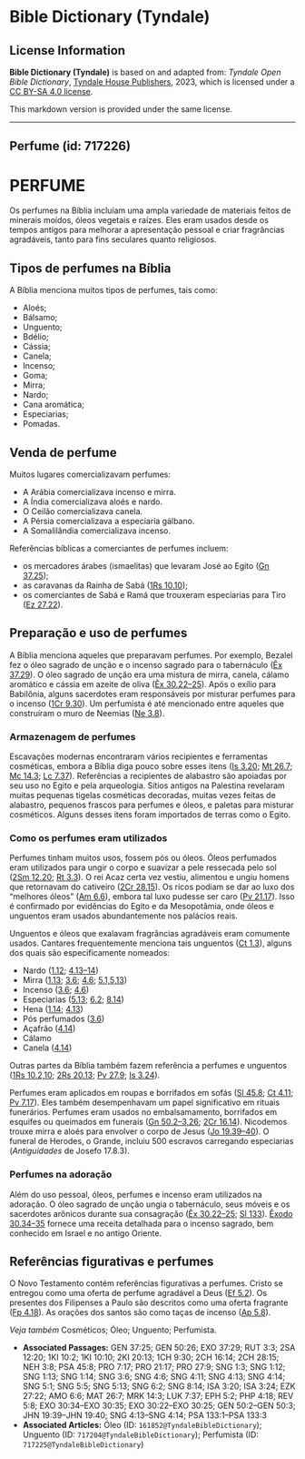 # Bible Dictionary (Tyndale)

## License Information

**Bible Dictionary (Tyndale)** is based on and adapted from: _Tyndale Open Bible Dictionary_, [Tyndale House Publishers](https://tyndaleopenresources.com/), 2023, which is licensed under a [CC BY-SA 4.0 license](https://creativecommons.org/licenses/by-sa/4.0/legalcode.en).

This markdown version is provided under the same license.



--------------------------------

## Perfume (id: 717226)

PERFUME
=======

Os perfumes na Bíblia incluíam uma ampla variedade de materiais feitos de minerais moídos, óleos vegetais e raízes. Eles eram usados desde os tempos antigos para melhorar a apresentação pessoal e criar fragrâncias agradáveis, tanto para fins seculares quanto religiosos.

Tipos de perfumes na Bíblia
---------------------------

A Bíblia menciona muitos tipos de perfumes, tais como:

* Aloés;
* Bálsamo;
* Unguento;
* Bdélio;
* Cássia;
* Canela;
* Incenso;
* Goma;
* Mirra;
* Nardo;
* Cana aromática;
* Especiarias;
* Pomadas.

Venda de perfume
----------------

Muitos lugares comercializavam perfumes:

* A Arábia comercializava incenso e mirra.
* A Índia comercializava aloés e nardo.
* O Ceilão comercializava canela.
* A Pérsia comercializava a especiaria gálbano.
* A Somalilândia comercializava incenso.

Referências bíblicas a comerciantes de perfumes incluem:

* os mercadores árabes (ismaelitas) que levaram José ao Egito ([Gn 37\.25](https://ref.ly/Gen37:25));
* as caravanas da Rainha de Sabá ([1Rs 10\.10](https://ref.ly/1Kgs10:10));
* os comerciantes de Sabá e Ramá que trouxeram especiarias para Tiro ([Ez 27\.22](https://ref.ly/Ezek27:22)).

Preparação e uso de perfumes
----------------------------

A Bíblia menciona aqueles que preparavam perfumes. Por exemplo, Bezalel fez o óleo sagrado de unção e o incenso sagrado para o tabernáculo ([Êx 37\.29](https://ref.ly/Exod37:29)). O óleo sagrado de unção era uma mistura de mirra, canela, cálamo aromático e cássia em azeite de oliva ([Êx 30\.22–25](https://ref.ly/Exod30:22-Exod30:25)). Após o exílio para Babilônia, alguns sacerdotes eram responsáveis por misturar perfumes para o incenso ([1Cr 9\.30](https://ref.ly/1Chr9:30)). Um perfumista é até mencionado entre aqueles que construíram o muro de Neemias ([Ne 3\.8](https://ref.ly/Neh3:8)).

### Armazenagem de perfumes

Escavações modernas encontraram vários recipientes e ferramentas cosméticas, embora a Bíblia diga pouco sobre esses itens ([Is 3\.20](https://ref.ly/Isa3:20); [Mt 26\.7](https://ref.ly/Matt26:7); [Mc 14\.3](https://ref.ly/Mark14:3); [Lc 7\.37](https://ref.ly/Luke7:37)). Referências a recipientes de alabastro são apoiadas por seu uso no Egito e pela arqueologia. Sítios antigos na Palestina revelaram muitas pequenas tigelas cosméticas decoradas, muitas vezes feitas de alabastro, pequenos frascos para perfumes e óleos, e paletas para misturar cosméticos. Alguns desses itens foram importados de terras como o Egito.

### Como os perfumes eram utilizados

Perfumes tinham muitos usos, fossem pós ou óleos. Óleos perfumados eram utilizados para ungir o corpo e suavizar a pele ressecada pelo sol ([2Sm 12\.20](https://ref.ly/2Sam12:20); [Rt 3\.3](https://ref.ly/Ruth3:3)). O rei Acaz certa vez vestiu, alimentou e ungiu homens que retornavam do cativeiro ([2Cr 28\.15](https://ref.ly/2Chr28:15)). Os ricos podiam se dar ao luxo dos “melhores óleos” ([Am 6\.6](https://ref.ly/Amos6:6)), embora tal luxo pudesse ser caro ([Pv 21\.17](https://ref.ly/Prov21:17)). Isso é confirmado por evidências do Egito e da Mesopotâmia, onde óleos e unguentos eram usados abundantemente nos palácios reais.

Unguentos e óleos que exalavam fragrâncias agradáveis eram comumente usados. Cantares frequentemente menciona tais unguentos ([Ct 1\.3](https://ref.ly/Song1:3)), alguns dos quais são especificamente nomeados:

* Nardo ([1\.12](https://ref.ly/Song1:12); [4\.13–14](https://ref.ly/Song4:13-Song4:14))
* Mirra ([1\.13](https://ref.ly/Song1:13); [3\.6](https://ref.ly/Song3:6); [4\.6](https://ref.ly/Song4:6); [5\.1,5,13](https://ref.ly/Song5:1,Song5:5,Song5:13))
* Incenso ([3\.6](https://ref.ly/Song3:6); [4\.6](https://ref.ly/Song4:6))
* Especiarias ([5\.13](https://ref.ly/Song5:13); [6\.2](https://ref.ly/Song6:2); [8\.14](https://ref.ly/Song8:14))
* Hena ([1\.14](https://ref.ly/Song1:14); [4\.13](https://ref.ly/Song4:13))
* Pós perfumados ([3\.6](https://ref.ly/Song3:6))
* Açafrão ([4\.14](https://ref.ly/Song4:14))
* Cálamo
* Canela ([4\.14](https://ref.ly/Song4:14))

Outras partes da Bíblia também fazem referência a perfumes e unguentos ([1Rs 10\.2,10](https://ref.ly/1Kgs10:2,1Kgs10:10); [2Rs 20\.13](https://ref.ly/2Kgs20:13); [Pv 27\.9](https://ref.ly/Prov27:9); [Is 3\.24](https://ref.ly/Isa3:24)).

Perfumes eram aplicados em roupas e borrifados em sofás ([Sl 45\.8](https://ref.ly/Ps45:8); [Ct 4\.11](https://ref.ly/Song4:11); [Pv 7\.17](https://ref.ly/Prov7:17)). Eles também desempenhavam um papel significativo em rituais funerários. Perfumes eram usados no embalsamamento, borrifados em esquifes ou queimados em funerais ([Gn 50\.2–3,26](https://ref.ly/Gen50:2-Gen50:3); [2Cr 16\.14](https://ref.ly/2Chr16:14)). Nicodemos trouxe mirra e aloés para envolver o corpo de Jesus ([Jo 19\.39–40](https://ref.ly/John19:39-John19:40)). O funeral de Herodes, o Grande, incluiu 500 escravos carregando especiarias (*Antiguidades* de Josefo 17\.8\.3\).

### Perfumes na adoração

Além do uso pessoal, óleos, perfumes e incenso eram utilizados na adoração. O óleo sagrado de unção ungia o tabernáculo, seus móveis e os sacerdotes arônicos durante sua consagração ([Êx 30\.22–25](https://ref.ly/Exod30:22-Exod30:25); [Sl 133](https://ref.ly/Ps133:1-Ps133:3)). [Êxodo 30\.34–35](https://ref.ly/Exod30:34-Exod30:35) fornece uma receita detalhada para o incenso sagrado, bem conhecido em Israel e no antigo Oriente.

Referências figurativas e perfumes
----------------------------------

O Novo Testamento contém referências figurativas a perfumes. Cristo se entregou como uma oferta de perfume agradável a Deus ([Ef 5\.2](https://ref.ly/Eph5:2)). Os presentes dos Filipenses a Paulo são descritos como uma oferta fragrante ([Fp 4\.18](https://ref.ly/Phil4:18)). As orações dos santos são como taças de incenso ([Ap 5\.8](https://ref.ly/Rev5:8)).

*Veja também* Cosméticos; Óleo; Unguento; Perfumista.

* **Associated Passages:** GEN 37:25; GEN 50:26; EXO 37:29; RUT 3:3; 2SA 12:20; 1KI 10:2; 1KI 10:10; 2KI 20:13; 1CH 9:30; 2CH 16:14; 2CH 28:15; NEH 3:8; PSA 45:8; PRO 7:17; PRO 21:17; PRO 27:9; SNG 1:3; SNG 1:12; SNG 1:13; SNG 1:14; SNG 3:6; SNG 4:6; SNG 4:11; SNG 4:13; SNG 4:14; SNG 5:1; SNG 5:5; SNG 5:13; SNG 6:2; SNG 8:14; ISA 3:20; ISA 3:24; EZK 27:22; AMO 6:6; MAT 26:7; MRK 14:3; LUK 7:37; EPH 5:2; PHP 4:18; REV 5:8; EXO 30:34–EXO 30:35; EXO 30:22–EXO 30:25; GEN 50:2–GEN 50:3; JHN 19:39–JHN 19:40; SNG 4:13–SNG 4:14; PSA 133:1–PSA 133:3
* **Associated Articles:** Óleo (ID: `161852@TyndaleBibleDictionary`); Unguento (ID: `717204@TyndaleBibleDictionary`); Perfumista (ID: `717225@TyndaleBibleDictionary`)

